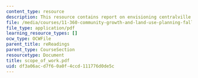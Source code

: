 ```yaml
---
content_type: resource
description: This resource contains report on envisioning centralville plan.
file: /media/courses/11-360-community-growth-and-land-use-planning-fall-2005/df3a06acd7f60a0f4ccd111776d0de5c_scope_of_work.pdf
file_type: application/pdf
learning_resource_types: []
ocw_type: OCWFile
parent_title: reReadings
parent_type: CourseSection
resourcetype: Document
title: scope_of_work.pdf
uid: df3a06ac-d7f6-0a0f-4ccd-111776d0de5c
---
```

